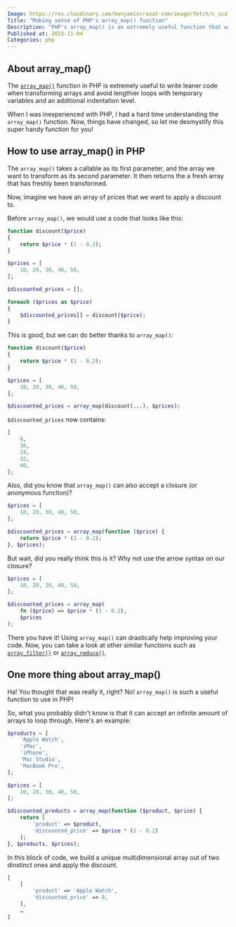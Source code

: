 ```yaml
---
Image: https://res.cloudinary.com/benjamincrozat-com/image/fetch/c_scale,f_webp,q_auto,w_1200/https://life-long-bunny.fra1.digitaloceanspaces.com/media-library/production/223/D9jrbMlts0BBtZ0U3ViydhJtM5CuQz-metaNDI4MzUuanBn-.jpg
Title: "Making sense of PHP's array_map() function"
Description: "PHP's array_map() is an extremely useful function that will help you write better code. Let me demystify it for you."
Published at: 2023-11-04
Categories: php
---
```


## About array_map()

The [`array_map()`](https://www.php.net/array_map) function in PHP is extremely useful to write leaner code when transforming arrays and avoid lengthier loops with temporary variables and an additional indentation level.

When I was inexperienced with PHP, I had a hard time understanding the `array_map()` function. Now, things have changed, so let me desmystify this super handy function for you!

## How to use array_map() in PHP

The `array_map()` takes a callable as its first parameter, and the array we want to transform as its second parameter. It then returns the a fresh array that has freshly been transformed.

Now, imagine we have an array of prices that we want to apply a discount to.

Before `array_map()`, we would use a code that looks like this:

```php
function discount($price)
{
	return $price * (1 - 0.2);
}

$prices = [
	10, 20, 30, 40, 50,
];

$discounted_prices = [];

foreach ($prices as $price)
{
	$discounted_prices[] = discount($price);
}
```

This is good, but we can do better thanks to `array_map()`:

```php
function discount($price)
{
	return $price * (1 - 0.2);
}

$prices = [
	10, 20, 30, 40, 50,
];

$discounted_prices = array_map(discount(...), $prices);
```

`$discounted_prices` now contains:

```php
[
	8,
	16,
	24,
	32,
	40,
];
```

Also, did you know that `array_map()` can also accept a closure (or anonymous function)?

```php
$prices = [
	10, 20, 30, 40, 50,
];

$discounted_prices = array_map(function ($price) {
	return $price * (1 - 0.2);
}, $prices);
```

But wait, did you really think this is it? Why not use the arrow syntax on our closure?

```php
$prices = [
	10, 20, 30, 40, 50,
];

$discounted_prices = array_map(
	fn ($price) => $price * (1 - 0.2),
	$prices
);
```

There you have it! Using `array_map()` can drastically help improving your code. Now, you can take a look at other similar functions such as [`array_filter()`](https://www.php.net/array_filter) or [`array_reduce()`](https://www.php.net/array_reduce).

## One more thing about array_map()

Ha! You thought that was really it, right? No! `array_map()` is such a useful function to use in PHP!

So, what you probably didn't know is that it can accept an infinite amount of arrays to loop through. Here's an example:

```php
$products = [
	'Apple Watch',
	'iMac',
	'iPhone',
	'Mac Studio',
	'MacBook Pro',
];

$prices = [
	10, 20, 30, 40, 50,
];

$discounted_products = array_map(function ($product, $price) {
	return [
		'product' => $product,
		'discounted_price' => $price * (1 - 0.2)
	];
}, $products, $prices);
```

In this block of code, we build a unique multidimensional array out of two dinstinct ones and apply the discount.

```php
[
	[
		'product' => 'Apple Watch',
		'discounted_price' => 8,
	],
	…
]
```
